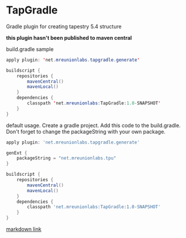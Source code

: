 # TapGradle

Gradle plugin for creating tapestry 5.4 structure

**this plugin hasn't been published to maven central**

build.gradle sample 

```java
apply plugin: 'net.mreunionlabs.tapgradle.generate'

buildscript {
    repositories {
        mavenCentral()
        mavenLocal()
    }
    dependencies {
        classpath 'net.mreunionlabs:TapGradle:1.0-SNAPSHOT'
    }
}
```

default usage. Create a gradle project. Add this code to the build.gradle. Don't forget to change the packageString with your own package. 
```groovy
apply plugin: 'net.mreunionlabs.tapgradle.generate'

genExt {
    packageString = "net.mreunionlabs.tpu"
}

buildscript {
    repositories {
        mavenCentral()
        mavenLocal()
    }
    dependencies {
        classpath 'net.mreunionlabs:TapGradle:1.0-SNAPSHOT'
    }
}
```

[markdown link](https://guides.github.com/features/mastering-markdown/)
